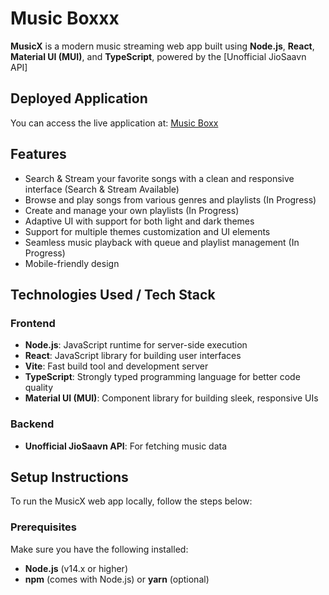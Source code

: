 # Music Boxxx
**MusicX** is a modern music streaming web app built using **Node.js**, **React**, **Material UI (MUI)**, and **TypeScript**, powered by the [Unofficial JioSaavn API]
## Deployed Application

You can access the live application at: [Music Boxx](https://music-boxx.vercel.app/home)
## Features

- Search & Stream your favorite songs with a clean and responsive interface (Search & Stream Available)
- Browse and play songs from various genres and playlists (In Progress)
- Create and manage your own playlists (In Progress)
- Adaptive UI with support for both light and dark themes
- Support for multiple themes customization and UI elements
- Seamless music playback with queue and playlist management (In Progress)
- Mobile-friendly design

## Technologies Used / Tech Stack
### Frontend
- **Node.js**: JavaScript runtime for server-side execution
- **React**: JavaScript library for building user interfaces
- **Vite**: Fast build tool and development server
- **TypeScript**: Strongly typed programming language for better code quality
- **Material UI (MUI)**: Component library for building sleek, responsive UIs

### Backend
- **Unofficial JioSaavn API**: For fetching music data

## Setup Instructions

To run the MusicX web app locally, follow the steps below:

### Prerequisites

Make sure you have the following installed:

- **Node.js** (v14.x or higher)
- **npm** (comes with Node.js) or **yarn** (optional)
